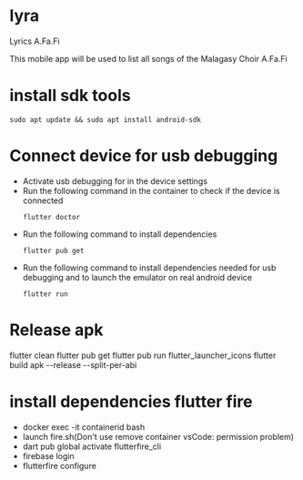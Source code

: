 # lyra

Lyrics A.Fa.Fi

This mobile app will be used to list all songs of the Malagasy Choir A.Fa.Fi
# install sdk tools
```
sudo apt update && sudo apt install android-sdk
```

# Connect device for usb debugging
- Activate usb debugging for in the device settings<br>
- Run the following command in the container to check if the device is connected
    ```
    flutter doctor
    ```
- Run the following command to install dependencies
    ```
    flutter pub get
    ```
- Run the following command to install dependencies needed for usb debugging and to launch the emulator on real android device
    ```
    flutter run
    ```

# Release apk
flutter clean
flutter pub get
flutter pub run flutter_launcher_icons
flutter build apk --release --split-per-abi

# install dependencies flutter fire
- docker exec -it containerid bash<br>
- launch fire.sh(Don't use remove container vsCode: permission problem)<br>
- dart pub global activate flutterfire_cli<br>
- firebase login
- flutterfire configure<br>







